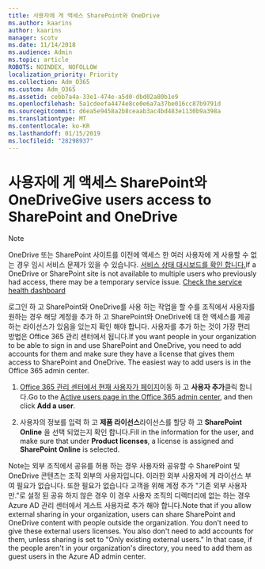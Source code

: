 ```yaml
---
title: 사용자에 게 액세스 SharePoint와 OneDrive
ms.author: kaarins
author: kaarins
manager: scotv
ms.date: 11/14/2018
ms.audience: Admin
ms.topic: article
ROBOTS: NOINDEX, NOFOLLOW
localization_priority: Priority
ms.collection: Adm_O365
ms.custom: Adm_O365
ms.assetid: cebb7a4a-33e1-474e-a5d0-dbd02a80b1e9
ms.openlocfilehash: 5a1cdeefa4474e8ce0e6a7a37be016cc87b9791d
ms.sourcegitcommit: d6ea5e9458a2b8ceaab3ac4bd483e1130b9a398a
ms.translationtype: MT
ms.contentlocale: ko-KR
ms.lasthandoff: 01/15/2019
ms.locfileid: "28298937"
---
```

# <a name="give-users-access-to-sharepoint-and-onedrive"></a><span data-ttu-id="382c9-102">사용자에 게 액세스 SharePoint와 OneDrive</span><span class="sxs-lookup"><span data-stu-id="382c9-102">Give users access to SharePoint and OneDrive</span></span>

> [!NOTE]
> <span data-ttu-id="382c9-p101">OneDrive 또는 SharePoint 사이트를 이전에 액세스 한 여러 사용자에 게 사용할 수 없는 경우 임시 서비스 문제가 있을 수 있습니다. [서비스 상태 대시보드를 확인 합니다.](https://portal.office.com/adminportal/home#/servicehealth)</span><span class="sxs-lookup"><span data-stu-id="382c9-p101">If a OneDrive or SharePoint site is not available to multiple users who previously had access, there may be a temporary service issue. [Check the service health dashboard](https://portal.office.com/adminportal/home#/servicehealth)</span></span>
  
<span data-ttu-id="382c9-p102">로그인 하 고 SharePoint와 OneDrive를 사용 하는 작업을 할 수를 조직에서 사용자를 원하는 경우 해당 계정을 추가 하 고 SharePoint와 OneDrive에 대 한 액세스를 제공 하는 라이선스가 있음을 있는지 확인 해야 합니다. 사용자를 추가 하는 것이 가장 편리 방법은 Office 365 관리 센터에서 됩니다.</span><span class="sxs-lookup"><span data-stu-id="382c9-p102">If you want people in your organization to be able to sign in and use SharePoint and OneDrive, you need to add accounts for them and make sure they have a license that gives them access to SharePoint and OneDrive. The easiest way to add users is in the Office 365 admin center.</span></span>
  
1. <span data-ttu-id="382c9-107">[Office 365 관리 센터에서 현재 사용자가 페이지](https://portal.office.com/adminportal/home#/users)이동 하 고 **사용자 추가**클릭 합니다.</span><span class="sxs-lookup"><span data-stu-id="382c9-107">Go to the [Active users page in the Office 365 admin center](https://portal.office.com/adminportal/home#/users), and then click **Add a user**.</span></span>
    
2. <span data-ttu-id="382c9-108">사용자의 정보를 입력 하 고 **제품 라이선스**라이선스를 할당 하 고 **SharePoint Online** 을 선택 되었는지 확인 합니다.</span><span class="sxs-lookup"><span data-stu-id="382c9-108">Fill in the information for the user, and make sure that under **Product licenses**, a license is assigned and **SharePoint Online** is selected.</span></span> 
    
<span data-ttu-id="382c9-p103">Note는 외부 조직에서 공유를 허용 하는 경우 사용자와 공유할 수 SharePoint 및 OneDrive 콘텐츠는 조직 외부의 사용자입니다. 이러한 외부 사용자에 게 라이선스 부여 필요가 없습니다. 또한 필요가 없습니다 고객을 위해 계정 추가 "기존 외부 사용자만."로 설정 된 공유 하지 않은 경우 이 경우 사용자 조직의 디렉터리에 없는 하는 경우 Azure AD 관리 센터에서 게스트 사용자로 추가 해야 합니다.</span><span class="sxs-lookup"><span data-stu-id="382c9-p103">Note that if you allow external sharing in your organization, users can share SharePoint and OneDrive content with people outside the organization. You don't need to give these external users licenses. You also don't need to add accounts for them, unless sharing is set to "Only existing external users." In that case, if the people aren't in your organization's directory, you need to add them as guest users in the Azure AD admin center.</span></span>
  

